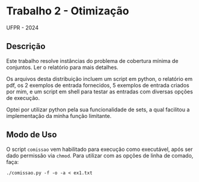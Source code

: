 # Trabalho 2 - Otimização
UFPR - 2024


## Descrição
Este trabalho resolve instâncias do problema de cobertura mínima de conjuntos. Ler o relatório para mais detalhes.

Os arquivos desta distribuição incluem um script em python, o relatório em pdf, os 2 exemplos de entrada fornecidos, 5 exemplos de entrada criados por mim,
e um script em shell para testar as entradas com diversas opções de execução.

Optei por utilizar python pela sua funcionalidade de sets, a qual facilitou a implementação da minha função limitante.

## Modo de Uso
O script ```comissao``` vem habilitado para execução como executável, após ser dado permissão via ```chmod```. Para utilizar com as opções de linha de comado, faça:

```./comissao.py -f -o -a < ex1.txt ```

